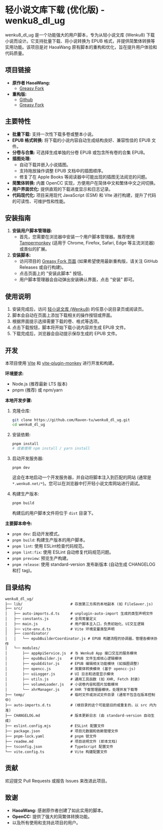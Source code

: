 # 轻小说文库下载 (优化版) - wenku8_dl_ug

wenku8_dl_ug 是一个功能强大的用户脚本，专为从轻小说文库 (Wenku8) 下载小说而设计。它支持批量下载、将小说转换为 EPUB 格式，并提供简繁体转换等实用功能。该项目是对 HaoaWang 原有脚本的重构和优化，旨在提升用户体验和代码质量。

## 项目链接

* **原作者 HaoaWang:**
  * [Greasy Fork](https://greasyfork.org/zh-CN/scripts/407369-%E8%BD%BB%E5%B0%8F%E8%AF%B4%E6%96%87%E5%BA%93%E4%B8%8B%E8%BD%BD)
* **重构版:**
  * [Github](https://github.com/Raven-tu/wenku8_dl_ug)
  * [Greasy Fork](https://greasyfork.org/zh-CN/scripts/536585-%E8%BD%BB%E5%B0%8F%E8%AF%B4%E6%96%87%E5%BA%93%E4%B8%8B%E8%BD%BD-%E4%BC%98%E5%8C%96%E7%89%88)

## 主要特性

* **批量下载:** 支持一次性下载多卷或整本小说。
* **EPUB 格式转换:** 将下载的小说内容自动生成结构良好、兼容性佳的 EPUB 文件。
* **分卷与合集:** 可选择生成单独的分卷 EPUB 或包含所有卷的合集 EPUB。
* **插图处理:**
  * 自动下载并嵌入小说插图。
  * 支持拖放操作调整 EPUB 文档中的插图顺序。
  * 修复了在 Apple Books 等阅读器中可能出现的插图无法阅览的问题。
* **简繁体转换:** 内置 OpenCC 实现，方便用户在简体中文和繁体中文之间切换。
* **用户界面优化:** 提供直观的下载进度显示和日志记录。
* **代码现代化:** 项目采用现代 JavaScript (ESM) 和 Vite 进行构建，提升了代码的可读性、可维护性和性能。

## 安装指南

1. **安装用户脚本管理器:**
   * 首先，您需要在浏览器中安装一个用户脚本管理器。推荐使用 [Tampermonkey](https://www.tampermonkey.net/) (适用于 Chrome, Firefox, Safari, Edge 等主流浏览器) 或类似的扩展。
2. **安装脚本:**
   * 访问项目的 [Greasy Fork 页面](https://greasyfork.org/zh-CN/scripts/407369-%E8%BD%BB%E5%B0%8F%E8%AF%B4%E6%96%87%E5%BA%93%E4%B8%8B%E8%BD%BD) (如果希望使用最新重构版，请关注 GitHub Releases 或自行构建)。
   * 点击页面上的 "安装此脚本" 按钮。
   * 用户脚本管理器会自动弹出安装确认界面，点击 "安装" 即可。

## 使用说明

1. 安装完成后，访问 [轻小说文库 (Wenku8)](https://www.wenku8.net/) 的任意小说目录页或阅读页。
2. 脚本会自动在页面上添加下载相关的操作按钮或界面。
3. 根据界面提示选择需要下载的卷、格式等选项。
4. 点击下载按钮，脚本将开始下载小说内容并生成 EPUB 文件。
5. 下载完成后，浏览器会自动提示保存生成的 EPUB 文件。

## 开发

本项目使用 [Vite](https://vitejs.dev/) 和 [vite-plugin-monkey](https://github.com/lisonge/vite-plugin-monkey) 进行开发和构建。

**环境要求:**

* Node.js (推荐最新 LTS 版本)
* pnpm (推荐) 或 npm/yarn

**本地开发步骤:**

1. 克隆仓库:

   ```bash
   git clone https://github.com/Raven-tu/wenku8_dl_ug.git
   cd wenku8_dl_ug
   ```

2. 安装依赖:

   ```bash
   pnpm install
   # 或者使用 npm install / yarn install
   ```

3. 启动开发服务器:

   ```bash
   pnpm dev
   ```

   这会在本地启动一个开发服务器，并自动将脚本注入到匹配的网站 (通常是 `*.wenku8.net/*`)。您可以在浏览器中打开轻小说文库网站进行调试。

4. 构建生产版本:

   ```bash
   pnpm build
   ```

   构建后的用户脚本文件将位于 `dist` 目录下。

**主要脚本命令:**

* `pnpm dev`: 启动开发模式。
* `pnpm build`: 构建生产版本的用户脚本。
* `pnpm lint`: 使用 ESLint检查代码规范。
* `pnpm lint:fix`: 使用 ESLint 自动修复代码规范问题。
* `pnpm preview`: 预览生产构建。
* `pnpm release`: 使用 standard-version 发布新版本 (自动生成 CHANGELOG 和打 tag)。

## 目录结构

```text
wenku8_dl_ug/
├── lib/                      # 存放第三方库的本地副本 (如 FileSaver.js)
├── src/
│   ├── auto-imports.d.ts     # unplugin-auto-import 生成的类型声明文件
│   ├── constants.js          # 全局常量定义
│   ├── main.js               # 用户脚本主入口，负责初始化、UI交互逻辑
│   ├── vite-env.d.ts         # Vite 环境变量类型声明
│   ├── coordinator/
│   │   └── epubBuilderCoordinator.js # EPUB 构建流程的协调器，管理各模块协作
│   └── modules/
│       ├── appApiService.js  # 与 Wenku8 App 接口交互的服务模块
│       ├── epubBuilder.js    # EPUB 文件生成核心逻辑模块
│       ├── epubEditor.js     # EPUB 编辑相关功能模块 (如插图调整)
│       ├── opencc.js         # 简繁体转换模块 (基于 opencc-js)
│       ├── uiLogger.js       # UI 日志和进度显示模块
│       ├── utils.js          # 通用工具函数 (如 XHR, Fetch 封装)
│       ├── volumeLoader.js   # 小说卷内容和图片加载模块
│       └── xhrManager.js     # XHR 下载管理器模块，处理并发下载等
├── temp/                     # 临时文件或测试文件目录 (通常不包含在版本控制中)
├── auto-imports.d.ts         # (根目录的这个可能是旧的或重复的，以 src 内为准)
├── CHANGELOG.md              # 版本更新日志 (由 standard-version 自动生成)
├── eslint.config.mjs         # ESLint 配置文件
├── package.json              # 项目元数据和依赖管理文件
├── pnpm-lock.yaml            # pnpm 锁文件
├── readme.md                 # 项目说明文件 (即本文档)
├── tsconfig.json             # TypeScript 配置文件
└── vite.config.ts            # Vite 构建配置文件
```

## 贡献

欢迎提交 Pull Requests 或报告 Issues 来改进此项目。

## 致谢

* **HaoaWang:** 感谢原作者创建了如此实用的脚本。
* **OpenCC:** 提供了强大的简繁体转换功能。
* 以及所有使用和支持此项目的用户。
